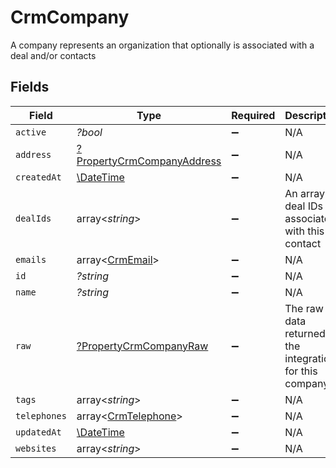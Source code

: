 # CrmCompany

A company represents an organization that optionally is associated with a deal and/or contacts


## Fields

| Field                                                                          | Type                                                                           | Required                                                                       | Description                                                                    |
| ------------------------------------------------------------------------------ | ------------------------------------------------------------------------------ | ------------------------------------------------------------------------------ | ------------------------------------------------------------------------------ |
| `active`                                                                       | *?bool*                                                                        | :heavy_minus_sign:                                                             | N/A                                                                            |
| `address`                                                                      | [?PropertyCrmCompanyAddress](../../models/shared/PropertyCrmCompanyAddress.md) | :heavy_minus_sign:                                                             | N/A                                                                            |
| `createdAt`                                                                    | [\DateTime](https://www.php.net/manual/en/class.datetime.php)                  | :heavy_minus_sign:                                                             | N/A                                                                            |
| `dealIds`                                                                      | array<*string*>                                                                | :heavy_minus_sign:                                                             | An array of deal IDs associated with this contact                              |
| `emails`                                                                       | array<[CrmEmail](../../models/shared/CrmEmail.md)>                             | :heavy_minus_sign:                                                             | N/A                                                                            |
| `id`                                                                           | *?string*                                                                      | :heavy_minus_sign:                                                             | N/A                                                                            |
| `name`                                                                         | *?string*                                                                      | :heavy_minus_sign:                                                             | N/A                                                                            |
| `raw`                                                                          | [?PropertyCrmCompanyRaw](../../models/shared/PropertyCrmCompanyRaw.md)         | :heavy_minus_sign:                                                             | The raw data returned by the integration for this company                      |
| `tags`                                                                         | array<*string*>                                                                | :heavy_minus_sign:                                                             | N/A                                                                            |
| `telephones`                                                                   | array<[CrmTelephone](../../models/shared/CrmTelephone.md)>                     | :heavy_minus_sign:                                                             | N/A                                                                            |
| `updatedAt`                                                                    | [\DateTime](https://www.php.net/manual/en/class.datetime.php)                  | :heavy_minus_sign:                                                             | N/A                                                                            |
| `websites`                                                                     | array<*string*>                                                                | :heavy_minus_sign:                                                             | N/A                                                                            |